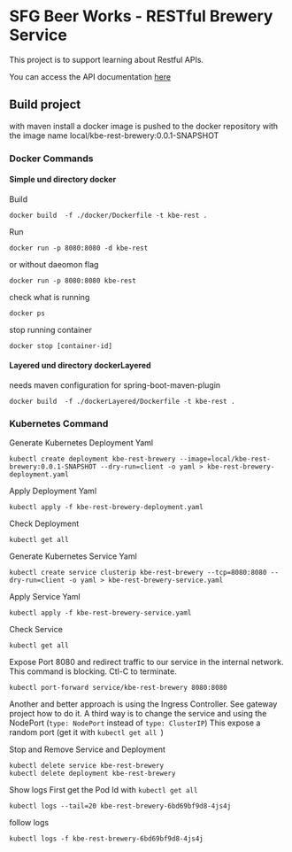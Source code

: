 # SFG Beer Works - RESTful Brewery Service

This project is to support learning about Restful APIs.

You can access the API documentation [here](https://sfg-beer-works.github.io/brewery-api/#tag/Beer-Service)

## Build project

with maven install a docker image is pushed to the docker repository with the image name local/kbe-rest-brewery:0.0.1-SNAPSHOT

### Docker Commands
#### Simple und directory docker
Build
``` 
docker build  -f ./docker/Dockerfile -t kbe-rest . 
```
Run
``` 
docker run -p 8080:8080 -d kbe-rest 
```

or without daeomon flag

``` 
docker run -p 8080:8080 kbe-rest 
```

check what is running
``` 
docker ps 
```
stop running container

``` 
docker stop [container-id] 
```

#### Layered und directory dockerLayered

needs maven configuration for spring-boot-maven-plugin

``` docker build  -f ./dockerLayered/Dockerfile -t kbe-rest . ```

### Kubernetes Command

Generate Kubernetes Deployment Yaml
```
kubectl create deployment kbe-rest-brewery --image=local/kbe-rest-brewery:0.0.1-SNAPSHOT --dry-run=client -o yaml > kbe-rest-brewery-deployment.yaml
```

Apply Deployment Yaml
```
kubectl apply -f kbe-rest-brewery-deployment.yaml
```

Check Deployment
```
kubectl get all
```

Generate Kubernetes Service Yaml
```
kubectl create service clusterip kbe-rest-brewery --tcp=8080:8080 --dry-run=client -o yaml > kbe-rest-brewery-service.yaml
```

Apply Service Yaml
```
kubectl apply -f kbe-rest-brewery-service.yaml
```

Check Service
```
kubectl get all
```

Expose Port 8080 and redirect traffic to our service in the internal network. This command is blocking. Ctl-C to terminate.
```
kubectl port-forward service/kbe-rest-brewery 8080:8080
```
Another and better approach is using the Ingress Controller. See gateway project how to do it.
A third way is to change the service and using the NodePort (```type: NodePort``` instead of ```type: ClusterIP```)
This expose a random port (get it with ```kubectl get all ```)

Stop and Remove Service and Deployment
```
kubectl delete service kbe-rest-brewery
kubectl delete deployment kbe-rest-brewery
```

Show logs
First get the Pod Id with ```kubectl get all ```

```
kubectl logs --tail=20 kbe-rest-brewery-6bd69bf9d8-4js4j
```
follow logs
```
kubectl logs -f kbe-rest-brewery-6bd69bf9d8-4js4j
```



